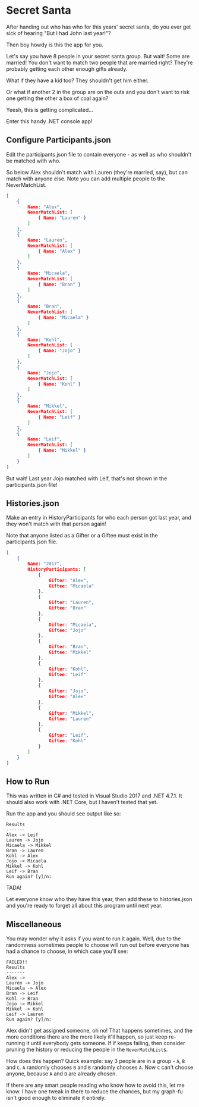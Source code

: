 # Secret Santa

After handing out who has who for this years' secret santa, do you ever get sick of hearing "But I had John last year!"? 

Then boy howdy is this the app for you.

Let's say you have 8 people in your secret santa group. But wait! Some are married! You don't want to match two people that are married right?
They're probably getting each other enough gifts already.

What if they have a kid too? They shouldn't get him either. 

Or what if another 2 in the group are on the outs and you
don't want to risk one getting the other a box of coal again?

Yeesh, this is getting complicated...

Enter this handy .NET console app!

## Configure Participants.json

Edit the participants.json file to contain everyone - as well as who shouldn't be matched with who.

So below Alex shouldn't match with Lauren (they're married, say), but can match with anyone else. Note you can add multiple people to the NeverMatchList.

```json
[
	{
		Name: "Alex",
		NeverMatchList: [
			{ Name: "Lauren" }
		]
	},
	{
		Name: "Lauren",
		NeverMatchList: [
			{ Name: "Alex" }
		]
	},
	{
		Name: "Micaela",
		NeverMatchList: [
			{ Name: "Bran" }
		]
	},
	{
		Name: "Bran",
		NeverMatchList: [
			{ Name: "Micaela" }
		]
	},
	{
		Name: "Kohl",
		NeverMatchList: [
			{ Name: "Jojo" }
		]
	},
	{
		Name: "Jojo",
		NeverMatchList: [
			{ Name: "Kohl" }
		]
	},
	{
		Name: "Mikkel",
		NeverMatchList: [
			{ Name: "Leif" }
		]
	},
	{
		Name: "Leif",
		NeverMatchList: [
			{ Name: "Mikkel" }
		]
	}
]
```

But wait! Last year Jojo matched with Leif, that's not shown in the participants.json file!

## Histories.json

Make an entry in HistoryParticipants for who each person got last year, and they won't match with that person again!

Note that anyone listed as a Gifter or a Giftee must exist in the participants.json file.

```json
[
	{
		Name: "2017",
		HistoryParticipants: [
			{
				Gifter: "Alex",
				Giftee: "Micaela"
			},
			{
				Gifter: "Lauren",
				Giftee: "Bran"
			},
			{
				Gifter: "Micaela",
				Giftee: "Jojo"
			},
			{
				Gifter: "Bran",
				Giftee: "Mikkel"
			},
			{
				Gifter: "Kohl",
				Giftee: "Leif"
			},
			{
				Gifter: "Jojo",
				Giftee: "Alex"
			},
			{
				Gifter: "Mikkel",
				Giftee: "Lauren"
			},
			{
				Gifter: "Leif",
				Giftee: "Kohl"
			}
		]
	}
]
```

## How to Run

This was written in C# and tested in Visual Studio 2017 and .NET 4.7.1. It should also work with .NET Core, but I haven't tested that yet.

Run the app and you should see output like so:

```console
Results
-------
Alex -> Leif
Lauren -> Jojo
Micaela -> Mikkel
Bran -> Lauren
Kohl -> Alex
Jojo -> Micaela
Mikkel -> Kohl
Leif -> Bran
Run again? [y]/n:
```

TADA!

Let everyone know who they have this year, then add these to histories.json and you're ready to forget all about this program until next year.

## Miscellaneous

You may wonder why it asks if you want to run it again. Well, due to the randomness sometimes people to choose will run out before everyone has had a chance to choose, in which case you'll see:

```console
FAILED!!
Results
-------
Alex ->
Lauren -> Jojo
Micaela -> Alex
Bran -> Leif
Kohl -> Bran
Jojo -> Mikkel
Mikkel -> Kohl
Leif -> Lauren
Run again? [y]/n:
```

Alex didn't get assigned someone, oh no! That happens sometimes, and the more conditions there are the more likely it'll happen, so just keep re-running it until everybody gets someone. If if keeps failing, then consider pruning the history or reducing the people in the `NeverMatchList`s.

How does this happen? Quick example: say 3 people are in a group - `A`, `B` and `C`. `A` randomly chooses `B` and `B` randomly chooses `A`. Now `C` can't choose anyone, because `A` and `B` are already chosen.

If there are any smart people reading who know how to avoid this, let me know. I have one tweak in there to reduce the chances, but my graph-fu isn't good enough to eliminate it entirely.

